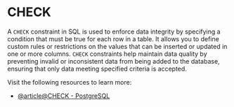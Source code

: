 # CHECK

A `CHECK` constraint in SQL is used to enforce data integrity by specifying a condition that must be true for each row in a table. It allows you to define custom rules or restrictions on the values that can be inserted or updated in one or more columns. `CHECK` constraints help maintain data quality by preventing invalid or inconsistent data from being added to the database, ensuring that only data meeting specified criteria is accepted.

Visit the following resources to learn more:

- [@article@CHECK - PostgreSQL](https://www.postgresqltutorial.com/postgresql-tutorial/postgresql-check/)